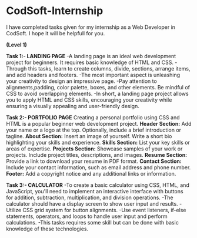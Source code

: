 # CodSoft-Internship
I have completed tasks given for my internship as a Web Developer in CodSoft. I hope it will be helpfull for you.

**(Level 1)**

**Task 1:- LANDING PAGE**
-A landing page is an ideal web development project for beginners. It requires basic
knowledge of HTML and CSS. 
-Through this tasks, learn to create columns, divide, sections, arrange items, and add headers and footers. 
-The most important aspect is unleashing your creativity to design an impressive page. 
-Pay attention to alignments,padding, color palette, boxes, and other elements. 
Be mindful of CSS to avoid overlapping elements. 
-In short, a landing page project allows you to apply HTML and CSS skills, encouraging your creativity while ensuring a visually appealing and user-friendly design.

**Task 2:- PORTFOLIO PAGE**
Creating a personal portfolio using CSS and HTML is a popular beginner web development project. 
**Header Section:** Add your name or a logo at the top. 
Optionally, include a brief introduction or tagline.
**About Section:** Insert an image of yourself.
Write a short bio highlighting your skills and experience.
**Skills Section:** List your key skills or areas of expertise.
**Projects Section:** Showcase samples of your work or projects.
Include project titles, descriptions, and images.
**Resume Section:** Provide a link to download your resume in PDF format.
**Contact Section:** Include your contact information, such as email address and phone number.
**Footer:** Add a copyright notice and any additional links or information.

**Task 3:- CALCULATOR**
-To create a basic calculator using CSS, HTML, and JavaScript, you'll need to implement an interactive interface with buttons for addition, subtraction, multiplication, and division operations.
-The calculator should have a display screen to show user input and results.
-Utilize CSS grid system for button alignments. 
-Use event listeners, if-else statements, operators, and loops to handle user input and perform calculations. 
-This tasks requires some skill but can be
done with basic knowledge of these technologies.
